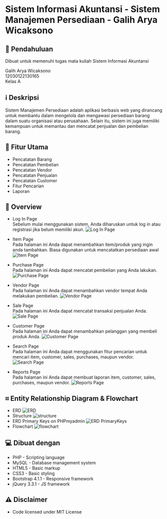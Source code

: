 # Sistem Informasi Akuntansi - Sistem Manajemen Persediaan - Galih Arya Wicaksono

## 📖 Pendahuluan
Dibuat untuk memenuhi tugas mata kuliah Sistem Informasi Akuntansi

Galih Arya Wicaksono<br>
12030122130165<br>
Kelas A<br>

## ℹ️ Deskripsi
Sistem Manajemen Persediaan adalah aplikasi berbasis web yang dirancang untuk membantu dalam mengelola dan mengawasi persediaan barang dalam suatu organisasi atau perusahaan. Selain itu, sistem ini juga memiliki kemampuan untuk memantau dan mencatat penjualan dan pembelian barang.

## 📜 Fitur Utama
* Pencatatan Barang
* Pencatatan Pembelian
* Pencatatan Vendor
* Pencatatan Penjualan
* Pencatatan Customer
* Fitur Pencarian
* Laporan

## 🔎 Overview
* Log In Page<br>
  Sebelum mulai menggunakan sistem, Anda diharuskan untuk log in atau registrasi jika belum memiliki akun.
![Log In Page](https://github.com/GalihAryaWicaksono/Sistem-Manajemen-Persediaan/blob/main/Screenshots/Log%20In.png)

* Item Page<br>
  Pada halaman ini Anda dapat menambahkan item/produk yang ingin anda tambahkan. Biasa digunakan untuk mencatatkan persediaan awal
![Item Page](https://github.com/GalihAryaWicaksono/Sistem-Manajemen-Persediaan/blob/main/Screenshots/Item.png)

* Purchase Page<br>
  Pada halaman ini Anda dapat mencatat pembelian yang Anda lakukan.
![Purchase Page](https://github.com/GalihAryaWicaksono/Sistem-Manajemen-Persediaan/blob/main/Screenshots/Purchase.png)

* Vendor Page<br>
  Pada halaman ini Anda dapat menambahkan vendor tempat Anda melakukan pembelian.
![Vendor Page](https://github.com/GalihAryaWicaksono/Sistem-Manajemen-Persediaan/blob/main/Screenshots/Vendor.png)

* Sale Page<br>
  Pada halaman ini Anda dapat mencatat transaksi penjualan Anda.
![Sale Page](https://github.com/GalihAryaWicaksono/Sistem-Manajemen-Persediaan/blob/main/Screenshots/Sale.png)

* Customer Page<br>
  Pada halaman ini Anda dapat menambahkan pelanggan yang membeli produk Anda.
![Customer Page](https://github.com/GalihAryaWicaksono/Sistem-Manajemen-Persediaan/blob/main/Screenshots/Customer.png)

* Search Page<br>
  Pada halaman ini Anda dapat menggunakan fitur pencarian untuk mencari item, customer, sales, purchases, maupun vendor.
![Search Page](https://github.com/GalihAryaWicaksono/Sistem-Manajemen-Persediaan/blob/main/Screenshots/Search.png)

* Reports Page<br>
  Pada halaman ini Anda dapat membuat laporan item, customer, sales, purchases, maupun vendor.
![Reports Page](https://github.com/GalihAryaWicaksono/Sistem-Manajemen-Persediaan/blob/main/Screenshots/Reports.png)


## ⌗ Entity Relationship Diagram & Flowchart
* ERD
![ERD](https://github.com/GalihAryaWicaksono/Sistem-Manajemen-Persediaan/blob/main/Screenshots/erd.png)
* Structure
![structure](https://github.com/GalihAryaWicaksono/Sistem-Manajemen-Persediaan/blob/main/Screenshots/Screenshot%20(363).png)
* ERD Primary Keys on PHPmyadmin
![ERD PrimaryKeys](https://github.com/GalihAryaWicaksono/Sistem-Manajemen-Persediaan/blob/main/Screenshots/Screenshot%20(362).png)
* Flowchart
![flowchart](https://github.com/GalihAryaWicaksono/Sistem-Manajemen-Persediaan/blob/main/Screenshots/flowchart.jpg)


## 💻 Dibuat dengan
* PHP - Scripting language
* MySQL - Database management system
* HTML5 - Basic markup
* CSS3 - Basic styling
* Bootstrap 4.1.1 - Responsive framework
* jQuery 3.3.1 - JS framework

## ⚠️ Disclaimer
* Code licensed under MIT License
